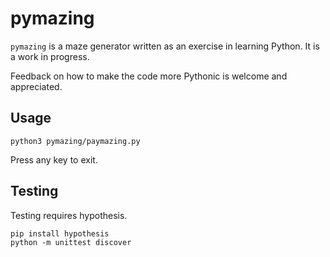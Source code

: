 pymazing
========
`pymazing` is a maze generator written as an exercise in learning Python. It is a work in progress.

Feedback on how to make the code more Pythonic is welcome and appreciated.

## Usage
````
python3 pymazing/paymazing.py
````

Press any key to exit.

## Testing
Testing requires hypothesis.

````
pip install hypothesis
python -m unittest discover
````
